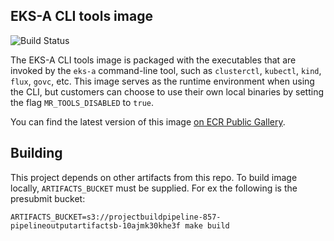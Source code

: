 ## **EKS-A CLI tools image**

![Build Status](https://codebuild.us-west-2.amazonaws.com/badges?uuid=eyJlbmNyeXB0ZWREYXRhIjoiNVpyOFVBOHNqZkE0OEVta1Q1Z2xlSytId0l2NTNYYUNXRzdoL2xsV2N5cWlzUDErZjRvQm42ZGRLeWQ2TzQ2eGtEM3l0Z21pZksxbGczTG90YzFuR3J3PSIsIml2UGFyYW1ldGVyU3BlYyI6IkRDeENUYkFXQk53MUNTYVYiLCJtYXRlcmlhbFNldFNlcmlhbCI6MX0%3D&branch=main)

The EKS-A CLI tools image is packaged with the executables that are invoked by the `eks-a` command-line tool, such as `clusterctl`, `kubectl`, `kind`, `flux`, `govc`, etc. This image serves as the runtime environment when using the CLI, but customers can choose to use their own local binaries by setting the flag `MR_TOOLS_DISABLED` to `true`.

You can find the latest version of this image [on ECR Public Gallery](https://gallery.ecr.aws/eks-anywhere/cli-tools).

## Building
This project depends on other artifacts from this repo.  To build image locally, `ARTIFACTS_BUCKET` must be supplied. For ex
the following is the presubmit bucket:

`ARTIFACTS_BUCKET=s3://projectbuildpipeline-857-pipelineoutputartifactsb-10ajmk30khe3f make build`
